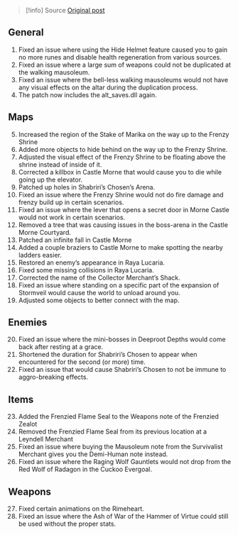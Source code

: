 > [!info] Source
> [Original post](https://docs.google.com/document/d/1eVziTMZeVzwRw2DthJwt54ZUDfhs4-D0rTmsVBpTPRQ/edit#heading=h.yyjx47txzjgk)

## General

1. Fixed an issue where using the Hide Helmet feature caused you to gain no more runes and disable health regeneration from various sources.
2. Fixed an issue where a large sum of weapons could not be duplicated at the walking mausoleum.
3. Fixed an issue where the bell-less walking mausoleums would not have any visual effects on the altar during the duplication process.
4. The patch now includes the alt_saves.dll again.

## Maps

5. Increased the region of the Stake of Marika on the way up to the Frenzy Shrine
6. Added more objects to hide behind on the way up to the Frenzy Shrine.
7. Adjusted the visual effect of the Frenzy Shrine to be floating above the shrine instead of inside of it.
8. Corrected a killbox in Castle Morne that would cause you to die while going up the elevator.
9. Patched up holes in Shabriri’s Chosen’s Arena.
10. Fixed an issue where the Frenzy Shrine would not do fire damage and frenzy build up in certain scenarios.
11. Fixed an issue where the lever that opens a secret door in Morne Castle would not work in certain scenarios.
12. Removed a tree that was causing issues in the boss-arena in the Castle Morne Courtyard.
13. Patched an infinite fall in Castle Morne
14. Added a couple braziers to Castle Morne to make spotting the nearby ladders easier.
15. Restored an enemy’s appearance in Raya Lucaria.
16. Fixed some missing collisions in Raya Lucaria.
17. Corrected the name of the Collector Merchant’s Shack.
18. Fixed an issue where standing on a specific part of the expansion of Stormveil would cause the world to unload around you.
19. Adjusted some objects to better connect with the map.

## Enemies

20. Fixed an issue where the mini-bosses in Deeproot Depths would come back after resting at a grace.
21. Shortened the duration for Shabriri’s Chosen to appear when encountered for the second (or more) time.
22. Fixed an issue that would cause Shabriri’s Chosen to not be immune to aggro-breaking effects.

## Items

23. Added the Frenzied Flame Seal to the Weapons note of the Frenzied Zealot
24. Removed the Frenzied Flame Seal from its previous location at a Leyndell Merchant
25. Fixed an issue where buying the Mausoleum note from the Survivalist Merchant gives you the Demi-Human note instead.
26. Fixed an issue where the Raging Wolf Gauntlets would not drop from the Red Wolf of Radagon in the Cuckoo Evergoal.

## Weapons

27. Fixed certain animations on the Rimeheart.
28. Fixed an issue where the Ash of War of the Hammer of Virtue could still be used without the proper stats.
